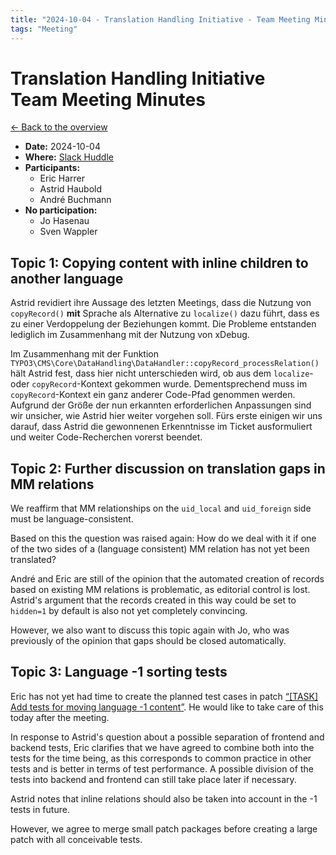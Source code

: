 ```yaml
---
title: "2024-10-04 - Translation Handling Initiative - Team Meeting Minutes"
tags: "Meeting"
---
```


# Translation Handling Initiative<br>Team Meeting Minutes

[← Back to the overview](https://notes.typo3.org/s/f3ae8fZSD)

- **Date:** 2024-10-04<br>
- **Where:** [Slack Huddle](https://app.slack.com/huddle/T024TUMLZ/C05D7UF1L8M)
- **Participants:**
    - Eric Harrer
    - Astrid Haubold
    - André Buchmann
- **No participation:**
    - Jo Hasenau
    - Sven Wappler

## Topic 1: Copying content with inline children to another language

Astrid revidiert ihre Aussage des letzten Meetings, dass die Nutzung von `copyRecord()` **mit** Sprache als Alternative zu `localize()` dazu führt, dass es zu einer Verdoppelung der Beziehungen kommt. Die Probleme entstanden lediglich im Zusammenhang mit der Nutzung von xDebug.

Im Zusammenhang mit der Funktion `TYPO3\CMS\Core\DataHandling\DataHandler::copyRecord_processRelation()` hält Astrid fest, dass hier nicht unterschieden wird, ob aus dem `localize`- oder `copyRecord`-Kontext gekommen wurde. Dementsprechend muss im `copyRecord`-Kontext ein ganz anderer Code-Pfad genommen werden. Aufgrund der Größe der nun erkannten erforderlichen Anpassungen sind wir unsicher, wie Astrid hier weiter vorgehen soll. Fürs erste einigen wir uns darauf, dass Astrid die gewonnenen Erkenntnisse im Ticket ausformuliert und weiter Code-Recherchen vorerst beendet.

## Topic 2: Further discussion on translation gaps in MM relations

We reaffirm that MM relationships on the `uid_local` and `uid_foreign` side must be language-consistent.

Based on this the question was raised again: How do we deal with it if one of the two sides of a (language consistent) MM relation has not yet been translated?

André and Eric are still of the opinion that the automated creation of records based on existing MM relations is problematic, as editorial control is lost. Astrid's argument that the records created in this way could be set to `hidden=1` by default is also not yet completely convincing.

However, we also want to discuss this topic again with Jo, who was previously of the opinion that gaps should be closed automatically.

## Topic 3: Language -1 sorting tests

Eric has not yet had time to create the planned test cases in patch [“[TASK] Add tests for moving language -1 content”](https://review.typo3.org/c/Packages/TYPO3.CMS/+/85912). He would like to take care of this today after the meeting.

In response to Astrid's question about a possible separation of frontend and backend tests, Eric clarifies that we have agreed to combine both into the tests for the time being, as this corresponds to common practice in other tests and is better in terms of test performance. A possible division of the tests into backend and frontend can still take place later if necessary.

Astrid notes that inline relations should also be taken into account in the -1 tests in future.

However, we agree to merge small patch packages before creating a large patch with all conceivable tests.